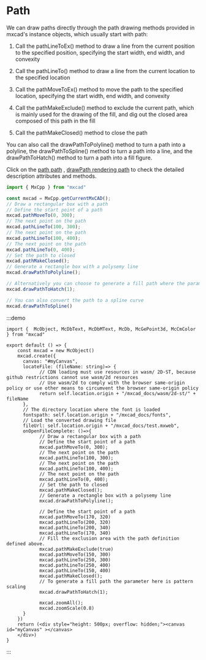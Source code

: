 # Path

We can draw paths directly through the path drawing methods provided in mxcad's instance objects, which usually start with path:

1. Call the pathLineToEx() method to draw a line from the current position to the specified position, specifying the start width, end width, and convexity

2. Call the pathLineTo() method to draw a line from the current location to the specified location

3. Call the pathMoveToEx() method to move the path to the specified location, specifying the start width, end width, and convexity

4. Call the pathMakeExclude() method to exclude the current path, which is mainly used for the drawing of the fill, and dig out the closed area composed of this path in the fill

5. Call the pathMakeClosed() method to close the path

You can also call the drawPathToPolyline() method to turn a path into a polyline, the drawPathToSpline() method to turn a path into a line, and the drawPathToHatch() method to turn a path into a fill figure.

Click on the [path path](../../api/classes/2d.McObject.md#pathlineto) , [drawPath rendering path](../../api/classes/2d.McObject.md#drawpathtopolyline) to check the detailed description attributes and methods.

```ts
import { MxCpp } from "mxcad"

const mxcad = MxCpp.getCurrentMxCAD();
// Draw a rectangular box with a path
// Define the start point of a path
mxcad.pathMoveTo(0, 300);
// The next point on the path
mxcad.pathLineTo(100, 300);
// The next point on the path
mxcad.pathLineTo(100, 400);
// The next point on the path
mxcad.pathLineTo(0, 400);
// Set the path to closed
mxcad.pathMakeClosed();
// Generate a rectangle box with a polysemy line
mxcad.drawPathToPolyline();

// Alternatively you can choose to generate a fill path where the parameter is pattern scaling
mxcad.drawPathToHatch(1);

// You can also convert the path to a spline curve
mxcad.drawPathToSpline()
```

:::demo
```tsx
import {  McObject, McDbText, McDbMText, McDb, McGePoint3d, McCmColor } from "mxcad"

export default () => {
    const mxcad = new McObject()
    mxcad.create({
      canvas: "#myCanvas",
      locateFile: (fileName: string)=> {
            // CDN loading must use resources in wasm/ 2D-ST, because github restrictions cannot use wasm/2d resources
            // Use wasm/2d to comply with the browser same-origin policy or use other means to circumvent the browser same-origin policy
            return self.location.origin + "/mxcad_docs/wasm/2d-st/" + fileName
      },
      // The directory location where the font is loaded
      fontspath: self.location.origin + "/mxcad_docs/fonts",
      // Load the converted drawing file
      fileUrl: self.location.origin + "/mxcad_docs/test.mxweb",
      onOpenFileComplete: ()=>{
            // Draw a rectangular box with a path
            // Define the start point of a path
            mxcad.pathMoveTo(0, 300);
            // The next point on the path
            mxcad.pathLineTo(100, 300);
            // The next point on the path
            mxcad.pathLineTo(100, 400);
            // The next point on the path
            mxcad.pathLineTo(0, 400);
            // Set the path to closed
            mxcad.pathMakeClosed();
            // Generate a rectangle box with a polysemy line
            mxcad.drawPathToPolyline();

            // Define the start point of a path
            mxcad.pathMoveTo(170, 320)
            mxcad.pathLineTo(200, 320)
            mxcad.pathLineTo(200, 340)
            mxcad.pathLineTo(170, 340)
            // Fill the exclusion area with the path definition defined above.
            mxcad.pathMakeExclude(true)
            mxcad.pathMoveTo(150, 300)
            mxcad.pathLineTo(250, 300)
            mxcad.pathLineTo(250, 400)
            mxcad.pathLineTo(150, 400)
            mxcad.pathMakeClosed();
            // To generate a fill path the parameter here is pattern scaling
            mxcad.drawPathToHatch(1);

            mxcad.zoomAll();
            mxcad.zoomScale(0.8)
      }
    })
    return (<div style="height: 500px; overflow: hidden;"><canvas id="myCanvas" ></canvas>
    </div>)
}
```
:::

